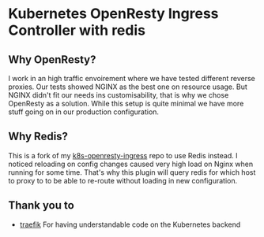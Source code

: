Kubernetes OpenResty Ingress Controller with redis
=======================================

## Why OpenResty?
I work in an high traffic envoirement where we have tested different reverse proxies. Our tests showed NGINX as the best one on resource usage. But NGINX didn't fit our needs ins customisability, that is why we chose OpenResty as a solution. While this setup is quite minimal we have more stuff going on in our production configuration. 

## Why Redis?
This is a fork of my [k8s-openresty-ingress](https://github.com/meyskens/k8s-openresty-ingress) repo to use Redis instead. I noticed reloading on config changes caused very high load on Nginx when running for some time. That's why this plugin will query redis for which host to proxy to to be able to re-route without loading in new configuration.


## Thank you to
- [traefik](https://github.com/containous/traefik/) For having understandable code on the Kubernetes backend